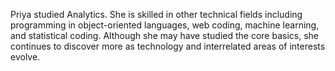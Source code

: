 Priya studied Analytics. She is skilled in other technical fields including programming in object-oriented languages, web coding, machine learning, and statistical coding. Although she may have studied the core basics, she continues to discover more as technology and interrelated areas of interests evolve.
